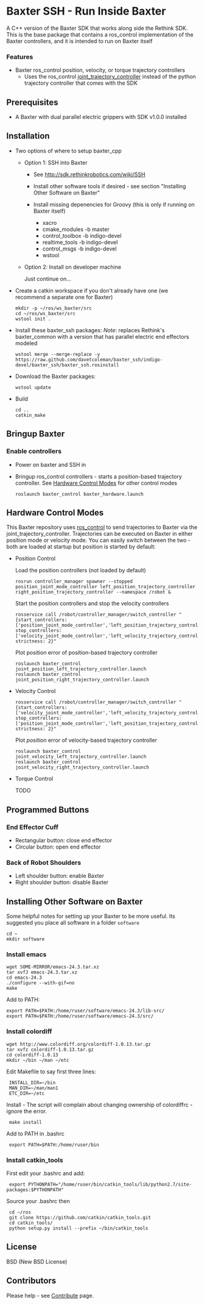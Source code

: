 Baxter SSH - Run Inside Baxter
======

A C++ version of the Baxter SDK that works along side the Rethink SDK. This is the base package that contains a ros_control implementation of the Baxter controllers, and it is intended to run on Baxter itself

### Features

 * Baxter ros_control position, velocity, or torque trajectory controllers
   * Uses the ros_control [joint_trajectory_controller](https://github.com/ros-controls/ros_controllers/tree/hydro-devel/joint_trajectory_controller) instead of the python trajectory controller that comes with the SDK

## Prerequisites

 * A Baxter with dual parallel electric grippers with SDK v1.0.0 installed

## Installation

* Two options of where to setup baxter_cpp

  * Option 1: SSH into Baxter

    * See http://sdk.rethinkrobotics.com/wiki/SSH

    * Install other software tools if desired - see section "Installing Other Software on Baxter"

    * Install missing depenencies for Groovy (this is only if running on Baxter itself)

       * xacro
       * cmake_modules -b master
       * control_toolbox -b indigo-devel
       * realtime_tools -b indigo-devel
	   * control_msgs -b indigo-devel
	   * wstool

  * Option 2: Install on developer machine

     Just continue on...

* Create a catkin workspace if you don't already have one (we recommend a separate one for Baxter)

    ```
    mkdir -p ~/ros/ws_baxter/src
    cd ~/ros/ws_baxter/src
	wstool init .
    ```

* Install these baxter_ssh packages:
    *Note*: replaces Rethink's baxter_common with a version that has parallel electric end effectors modeled

    ```
    wstool merge --merge-replace -y https://raw.github.com/davetcoleman/baxter_ssh/indigo-devel/baxter_ssh/baxter_ssh.rosinstall
    ```

* Download the Baxter packages:

    ```
    wstool update
    ```

* Build

    ```
    cd ..
    catkin_make
    ```

## Bringup Baxter

### Enable controllers

 * Power on baxter and SSH in

 * Bringup ros_control controllers - starts a position-based trajectory controller. See [Hardware Control Modes](#hardware-control-modes) for other control modes
   ```
   roslaunch baxter_control baxter_hardware.launch
   ```

## Hardware Control Modes

This Baxter repository uses [ros_control](http://wiki.ros.org/ros_control) to send trajectories to Baxter via the joint_trajectory_controller. Trajectories can be executed on Baxter in either position mode or velocity mode. You can easily switch between the two - both are loaded at startup but position is started by default:

 * Position Control

   Load the position controllers (not loaded by default)
   ```
   rosrun controller_manager spawner --stopped position_joint_mode_controller left_position_trajectory_controller right_position_trajectory_controller --namespace /robot &
   ```
   Start the position controllers and stop the velocity controllers
   ```
   rosservice call /robot/controller_manager/switch_controller "{start_controllers: ['position_joint_mode_controller','left_position_trajectory_controller','right_position_trajectory_controller'], stop_controllers: ['velocity_joint_mode_controller','left_velocity_trajectory_controller','right_velocity_trajectory_controller'], strictness: 2}"
   ```
   Plot position error of position-based trajectory controller
   ```
   roslaunch baxter_control joint_position_left_trajectory_controller.launch
   roslaunch baxter_control joint_position_right_trajectory_controller.launch
   ```

 * Velocity Control
   ```
   rosservice call /robot/controller_manager/switch_controller "{start_controllers: ['velocity_joint_mode_controller','left_velocity_trajectory_controller','right_velocity_trajectory_controller'], stop_controllers: ['position_joint_mode_controller','left_position_trajectory_controller','right_position_trajectory_controller'], strictness: 2}"
   ```
   Plot *position* error of velocity-based trajectory controller
   ```
   roslaunch baxter_control joint_velocity_left_trajectory_controller.launch
   roslaunch baxter_control joint_velocity_right_trajectory_controller.launch
   ```

 * Torque Control

   TODO

## Programmed Buttons

### End Effector Cuff

 * Rectangular button: close end effector
 * Circular button: open end effector

### Back of Robot Shoulders

 * Left shoulder button: enable Baxter
 * Right shoulder button: disable Baxter

## Installing Other Software on Baxter

Some helpful notes for setting up your Baxter to be more useful. Its suggested you place all software in a folder ``software``

    cd ~
    mkdir software

### Install emacs

    wget SOME-MIRROR/emacs-24.3.tar.xz
    tar xvfJ emacs-24.3.tar.xz
    cd emacs-24.3
    ./configure --with-gif=no
    make

Add to PATH:

    export PATH=$PATH:/home/ruser/software/emacs-24.3/lib-src/
    export PATH=$PATH:/home/ruser/software/emacs-24.3/src/

### Install colordiff

    wget http://www.colordiff.org/colordiff-1.0.13.tar.gz
    tar xvfz colordiff-1.0.13.tar.gz
    cd colordiff-1.0.13
    mkdir ~/bin ~/man ~/etc

Edit Makefile to say first three lines:

     INSTALL_DIR=~/bin
     MAN_DIR=~/man/man1
     ETC_DIR=~/etc

Install - The script will complain about changing ownership of colordiffrc - ignore the error.

     make install

Add to PATH in .bashrc

     export PATH=$PATH:/home/ruser/bin

### Install catkin_tools

First edit your .bashrc and add:

     export PYTHONPATH="/home/ruser/bin/catkin_tools/lib/python2.7/site-packages:$PYTHONPATH"

Source your .bashrc then

     cd ~/ros
     git clone https://github.com/catkin/catkin_tools.git
     cd catkin_tools/
     python setup.py install --prefix ~/bin/catkin_tools


## License

BSD (New BSD License)

## Contributors

Please help - see [Contribute](https://github.com/davetcoleman/baxter_cpp/blob/master/CONTRIBUTING.md) page.
